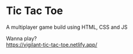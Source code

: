 # Tic Tac Toe

A multiplayer game build using HTML, CSS and JS

Wanna play? <br>
https://vigilant-tic-tac-toe.netlify.app/
